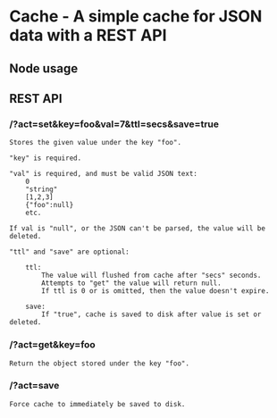 # Cache - A simple cache for JSON data with a REST API


## Node usage


## REST API

### /?act=set&key=foo&val=7&ttl=secs&save=true

	Stores the given value under the key "foo".

	"key" is required.

	"val" is required, and must be valid JSON text:
		0
		"string"
		[1,2,3]
		{"foo":null}
		etc.

	If val is "null", or the JSON can't be parsed, the value will be deleted.

	"ttl" and "save" are optional:

		ttl:
			The value will flushed from cache after "secs" seconds.
			Attempts to "get" the value will return null.
			If ttl is 0 or is omitted, then the value doesn't expire.

		save:
			If "true", cache is saved to disk after value is set or deleted.


### /?act=get&key=foo

	Return the object stored under the key "foo".


### /?act=save

	Force cache to immediately be saved to disk.
